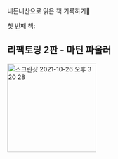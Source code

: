 내돈내산으로 읽은 책 기록하기📖

첫 번째 책:

## 리팩토링 2판 - 마틴 파울러

<img width="202" alt="스크린샷 2021-10-26 오후 3 20 28" src="https://user-images.githubusercontent.com/81012135/138819939-b6d5afe5-25ec-419e-b0b4-87d03c9076b2.png">
